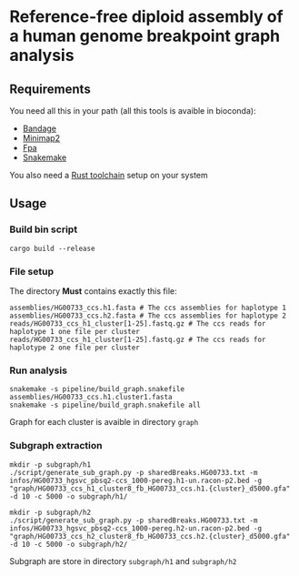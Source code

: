 # Reference-free diploid assembly of a human genome breakpoint graph analysis

## Requirements

You need all this in your path (all this tools is avaible in bioconda):
- [Bandage](https://github.com/rrwick/Bandage)
- [Minimap2](https://github.com/lh3/minimap2)
- [Fpa](https://github.com/natir/fpa/)
- [Snakemake](https://snakemake.readthedocs.io/en/stable/)

You also need a [Rust toolchain](https://rustup.rs/) setup on your system

## Usage

### Build bin script

```
cargo build --release
```

### File setup

The directory **Must** contains exactly this file:
```
assemblies/HG00733_ccs.h1.fasta # The ccs assemblies for haplotype 1
assemblies/HG00733_ccs.h2.fasta # The ccs assemblies for haplotype 2
reads/HG00733_ccs_h1_cluster[1-25].fastq.gz # The ccs reads for haplotype 1 one file per cluster
reads/HG00733_ccs_h1_cluster[1-25].fastq.gz # The ccs reads for haplotype 2 one file per cluster
```

### Run analysis

```
snakemake -s pipeline/build_graph.snakefile assemblies/HG00733_ccs.h1.cluster1.fasta
snakemake -s pipeline/build_graph.snakefile all 
```

Graph for each cluster is avaible in directory `graph`

### Subgraph extraction

```
mkdir -p subgraph/h1
./script/generate_sub_graph.py -p sharedBreaks.HG00733.txt -m infos/HG00733_hgsvc_pbsq2-ccs_1000-pereg.h1-un.racon-p2.bed -g "graph/HG00733_ccs_h1_cluster8_fb_HG00733_ccs.h1.{cluster}_d5000.gfa" -d 10 -c 5000 -o subgraph/h1/

mkdir -p subgraph/h2
./script/generate_sub_graph.py -p sharedBreaks.HG00733.txt -m infos/HG00733_hgsvc_pbsq2-ccs_1000-pereg.h2-un.racon-p2.bed -g "graph/HG00733_ccs_h2_cluster8_fb_HG00733_ccs.h2.{cluster}_d5000.gfa" -d 10 -c 5000 -o subgraph/h2/
```

Subgraph are store in directory `subgraph/h1` and `subgraph/h2`
